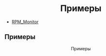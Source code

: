 <h1 align="center">Примеры</h1>

- [RPM_Monitor](https://github.com/Saad-Imtiaz/RPM-Monitor)

Примеры
--
<p align="center">Примеры</p>
